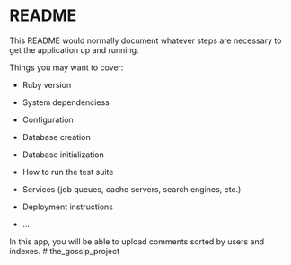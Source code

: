 # README

This README would normally document whatever steps are necessary to get the
application up and running.

Things you may want to cover:

* Ruby version

* System dependenciess

* Configuration

* Database creation

* Database initialization

* How to run the test suite

* Services (job queues, cache servers, search engines, etc.)

* Deployment instructions

* ...

In this app, you will be able to upload comments sorted by users and indexes. # the_gossip_project
